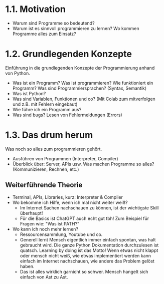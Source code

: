 # 1.1. Motivation
- Warum sind Programme so bedeutend?
- Warum ist es sinnvoll programmieren zu lernen? Wo kommen Programme alles zum Einsatz?

# 1.2. Grundlegenden Konzepte
Einführung in die grundlegenden Konzepte der Programmierung anhand von Python.
- Was ist ein Programm? Was ist programmieren? Wie funktioniert ein Programm? Was sind Programmiersprachen? (Syntax, Semantik)
- Was ist Python?
- Was sind Variablen, Funktionen und co?
  (Mit Colab zum mitverfolgen und z.B. mit Fehlern eingebaut)
- Wie führe ich ein Programm aus?
- Was sind bugs? Lesen von Fehlermeldungen (Errors)

# 1.3. Das drum herum
Was noch so alles zum programmieren gehört.
- Ausführen von Programmen (Interpreter, Compiler)
- Überblick über: Server, APIs usw. Was machen Programme so alles? (Kommunizieren, Rechnen, etc.)

## Weiterführende Theorie
- Terminal, APIs, Libraries, kurz: Interpreter & Compiler
- Wo bekomme ich Hilfe, wenn ich mal nicht weiter weiß? 
	- Im Internet Sachen nachschauen zu können, ist der wichtigste Skill überhaupt! 
	- Für die Basics ist ChatGPT auch echt gut tbh! Zum Beispiel für Fragen wie: "Was ist PATH?"
- Wo kann ich noch mehr lernen?
	- Ressourcensammlung, Youtube und co.
	- Generell lernt Mensch eigentlich immer einfach spontan, was halt gebraucht wird. Die ganze Python Dokumentation durchzulesen ist quatsch. Learning by doing ist das Motto! Wenn etwas nicht klappt oder mensch nicht weiß, wie etwas implementiert werden kann einfach im Internet nachschauen, wie andere das Problem gelöst haben.
	- Das ist alles wirklich garnicht so schwer. Mensch hangelt sich einfach von Ast zu Ast.